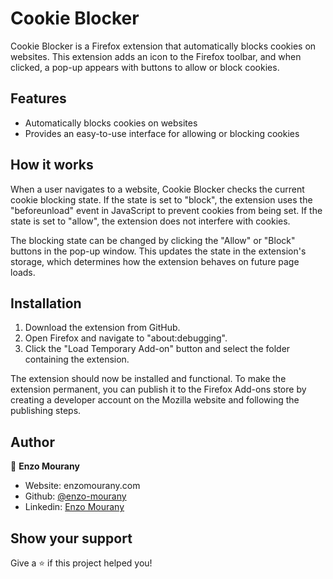 # Cookie Blocker

Cookie Blocker is a Firefox extension that automatically blocks cookies on websites. This extension adds an icon to the Firefox toolbar, and when clicked, a pop-up appears with buttons to allow or block cookies.

## Features

- Automatically blocks cookies on websites
- Provides an easy-to-use interface for allowing or blocking cookies

## How it works

When a user navigates to a website, Cookie Blocker checks the current cookie blocking state. If the state is set to "block", the extension uses the "beforeunload" event in JavaScript to prevent cookies from being set. If the state is set to "allow", the extension does not interfere with cookies.

The blocking state can be changed by clicking the "Allow" or "Block" buttons in the pop-up window. This updates the state in the extension's storage, which determines how the extension behaves on future page loads.

## Installation

1. Download the extension from GitHub.
2. Open Firefox and navigate to "about:debugging".
3. Click the "Load Temporary Add-on" button and select the folder containing the extension.


The extension should now be installed and functional. To make the extension permanent, you can publish it to the Firefox Add-ons store by creating a developer account on the Mozilla website and following the publishing steps.

## Author

👤 **Enzo Mourany**

* Website: enzomourany.com
* Github: [@enzo-mourany](https://github.com/enzo-mourany)
* Linkedin: [Enzo Mourany](https://www.linkedin.com/in/enzo-mourany-9b4a37228/)

## Show your support

Give a ⭐️ if this project helped you!